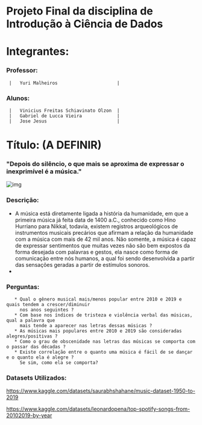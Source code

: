 # Projeto Final da disciplina de Introdução à Ciência de Dados

# Integrantes:
### Professor: 
     |   Yuri Malheiros                      |
### Alunos:
     |   Vinicius Freitas Schiavinato Olzon  |
     |   Gabriel de Lucca Vieira             |
     |   Jose Jesus                          |
# Título: (A DEFINIR)
     
### "Depois do silêncio, o que mais se aproxima de expressar o inexprimível é a música."
![img](https://free4kwallpapers.com/uploads/originals/2021/01/20/music-wallpaper.jpg)

### Descrição:
- A música está diretamente ligada a história da humanidade, em que a primeira música já feita data de 1400 a.C., conhecido como Hino Hurriano para Nikkal, todavia, existem registros arqueológicos de instrumentos musicais precários que afirmam a relação da humanidade com a música com mais de 42 mil anos. Não somente, a música é capaz de expressar sentimentos que muitas vezes não são bem expostos da forma desejada com palavras e gestos, ela nasce como forma de comunicação entre nós humanos, a qual foi sendo desenvolvida a partir das sensações geradas a partir de estímulos sonoros.
- 
          
### Perguntas:

       * Qual o gênero musical mais/menos popular entre 2010 e 2019 e quais tendem a crescer/diminuir
         nos anos seguintes ?
       * Com base nos índices de tristeza e violência verbal das músicas, qual a palavra que
         mais tende a aparecer nas letras dessas músicas ?
       * As músicas mais populares entre 2010 e 2019 são consideradas alegres/positivas ?
       * Como o grau de obscenidade nas letras das músicas se comporta com o passar das décadas ?
       * Existe correlação entre o quanto uma música é fácil de se dançar e o quanto ela é alegre ?
         Se sim, como ela se comporta?
       
### Datasets Utilizados:
https://www.kaggle.com/datasets/saurabhshahane/music-dataset-1950-to-2019

https://www.kaggle.com/datasets/leonardopena/top-spotify-songs-from-20102019-by-year
